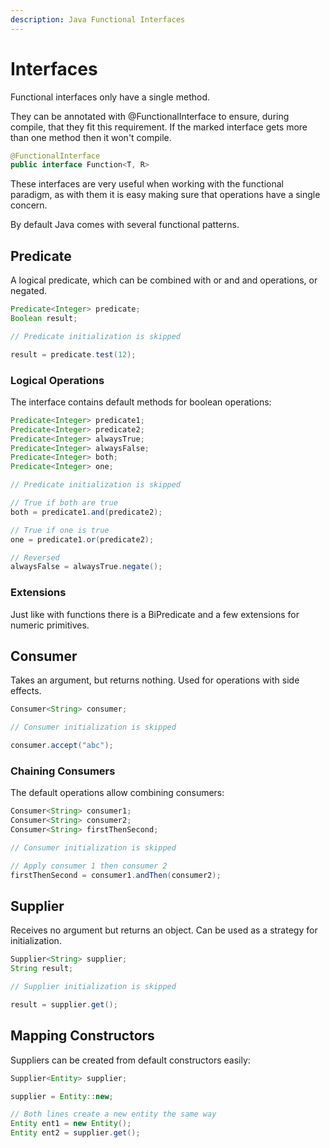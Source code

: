 ```yaml
---
description: Java Functional Interfaces
---
```


# Interfaces

Functional interfaces only have a single method.

They can be annotated with @FunctionalInterface to ensure, during compile, that they fit this requirement. If the marked interface gets more than one method then it won't compile.

```java
@FunctionalInterface
public interface Function<T, R>
```

These interfaces are very useful when working with the functional paradigm, as with them it is easy making sure that operations have a single concern.

By default Java comes with several functional patterns.

## Predicate

A logical predicate, which can be combined with or and and operations, or negated.

```java
Predicate<Integer> predicate;
Boolean result;

// Predicate initialization is skipped

result = predicate.test(12);
```

### Logical Operations

The interface contains default methods for boolean operations:

```java
Predicate<Integer> predicate1;
Predicate<Integer> predicate2;
Predicate<Integer> alwaysTrue;
Predicate<Integer> alwaysFalse;
Predicate<Integer> both;
Predicate<Integer> one;

// Predicate initialization is skipped

// True if both are true
both = predicate1.and(predicate2);

// True if one is true
one = predicate1.or(predicate2);

// Reversed
alwaysFalse = alwaysTrue.negate();
```

### Extensions

Just like with functions there is a BiPredicate and a few extensions for numeric primitives.

## Consumer

Takes an argument, but returns nothing. Used for operations with side effects.

```java
Consumer<String> consumer;

// Consumer initialization is skipped

consumer.accept("abc");
```

### Chaining Consumers

The default operations allow combining consumers:

```java
Consumer<String> consumer1;
Consumer<String> consumer2;
Consumer<String> firstThenSecond;

// Consumer initialization is skipped

// Apply consumer 1 then consumer 2
firstThenSecond = consumer1.andThen(consumer2);
```

## Supplier

Receives no argument but returns an object. Can be used as a strategy for initialization.

```java
Supplier<String> supplier;
String result;

// Supplier initialization is skipped

result = supplier.get();
```

## Mapping Constructors

Suppliers can be created from default constructors easily:

```java
Supplier<Entity> supplier;

supplier = Entity::new;

// Both lines create a new entity the same way
Entity ent1 = new Entity();
Entity ent2 = supplier.get();
```



